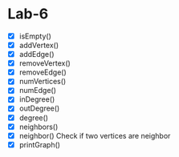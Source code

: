# Lab-6

- [x] isEmpty()
- [x] addVertex()
- [x] addEdge()
- [x] removeVertex()
- [x] removeEdge()
- [x] numVertices()
- [x] numEdge()
- [x] inDegree()
- [x] outDegree()
- [x] degree()
- [x] neighbors()
- [x] neighbor() Check if two vertices are neighbor
- [x] printGraph()
